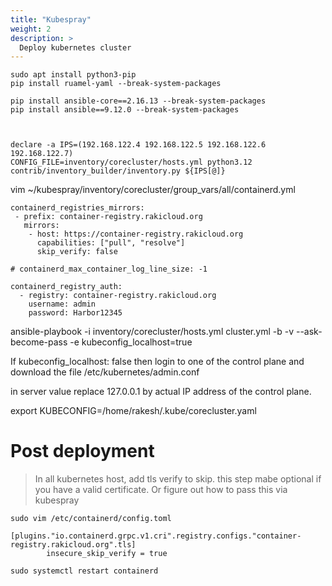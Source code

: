 ```yaml
---
title: "Kubespray"
weight: 2
description: >
  Deploy kubernetes cluster
---
```



```
sudo apt install python3-pip
pip install ruamel-yaml --break-system-packages

pip install ansible-core==2.16.13 --break-system-packages
pip install ansible==9.12.0 --break-system-packages



declare -a IPS=(192.168.122.4 192.168.122.5 192.168.122.6 192.168.122.7)
CONFIG_FILE=inventory/corecluster/hosts.yml python3.12 contrib/inventory_builder/inventory.py ${IPS[@]}
```

vim ~/kubespray/inventory/corecluster/group_vars/all/containerd.yml

```
containerd_registries_mirrors:
 - prefix: container-registry.rakicloud.org
   mirrors:
    - host: https://container-registry.rakicloud.org
      capabilities: ["pull", "resolve"]
      skip_verify: false

# containerd_max_container_log_line_size: -1

containerd_registry_auth:
  - registry: container-registry.rakicloud.org
    username: admin
    password: Harbor12345
```


ansible-playbook -i inventory/corecluster/hosts.yml cluster.yml -b -v --ask-become-pass -e kubeconfig_localhost=true

If kubeconfig_localhost: false then login to one of the control plane and download the file /etc/kubernetes/admin.conf

in server value replace 127.0.0.1 by actual IP address of the control plane.


export KUBECONFIG=/home/rakesh/.kube/corecluster.yaml

# Post deployment 

> In all kubernetes host, add tls verify to skip. this step mabe optional if you have a valid certificate. Or figure out how to pass this via kubespray

`sudo vim /etc/containerd/config.toml`

```
[plugins."io.containerd.grpc.v1.cri".registry.configs."container-registry.rakicloud.org".tls]
        insecure_skip_verify = true

```
`sudo systemctl restart containerd`